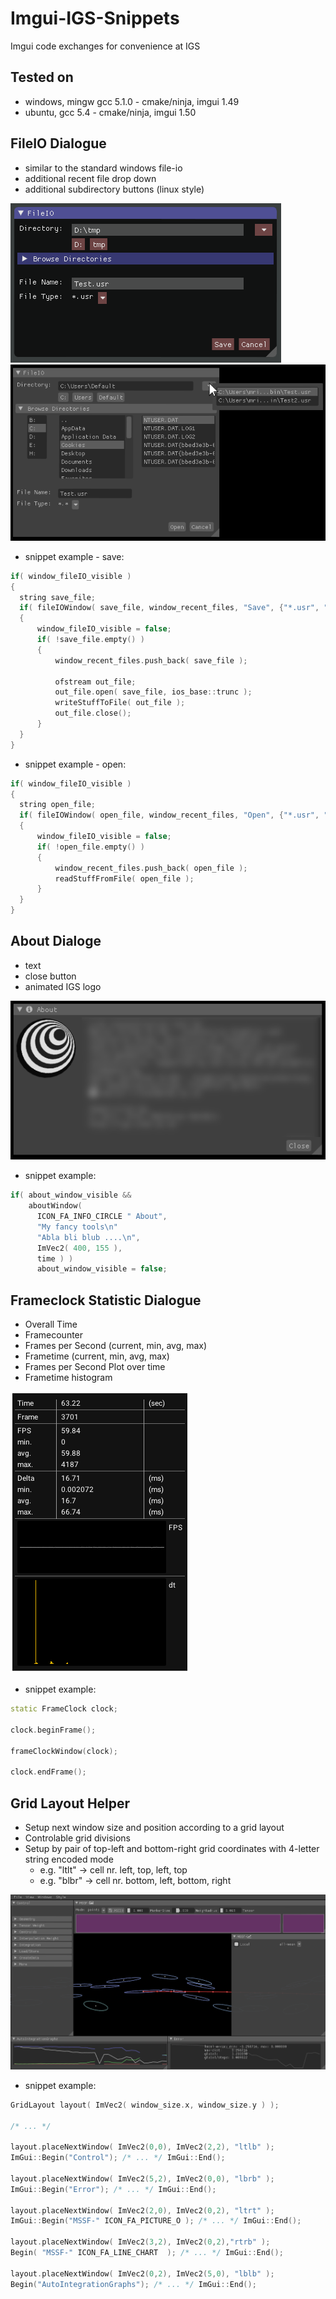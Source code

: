 # Imgui-IGS-Snippets
Imgui code exchanges for convenience at IGS 

## Tested on
 * windows, mingw gcc 5.1.0 - cmake/ninja, imgui 1.49
 * ubuntu, gcc 5.4 - cmake/ninja, imgui 1.50

## FileIO Dialogue
 * similar to the standard windows file-io
 * additional recent file drop down
 * additional subdirectory buttons (linux style)

 ![Imgui FileIO Dialogue Default](images/Imgui-File-Save.PNG)
 ![Imgui FileIO Dialogue](images/Imgui-File-Open.PNG)
  * snippet example - save:
  ```c++
if( window_fileIO_visible )
{
    string save_file;
    if( fileIOWindow( save_file, window_recent_files, "Save", {"*.usr", "*.*"} ) )
    {
        window_fileIO_visible = false;
        if( !save_file.empty() )
        {
            window_recent_files.push_back( save_file );
 
            ofstream out_file;
            out_file.open( save_file, ios_base::trunc );          
            writeStuffToFile( out_file ); 
            out_file.close();
        }
    }
}  
  ```
  * snippet example - open:
  ```c++
if( window_fileIO_visible )
{
    string open_file;
    if( fileIOWindow( open_file, window_recent_files, "Open", {"*.usr", "*.*"}, true  ) )
    {
        window_fileIO_visible = false;
        if( !open_file.empty() )
        {
            window_recent_files.push_back( open_file );
            readStuffFromFile( open_file );
        }
    }
}	
  ```
  

## About Dialoge
 * text
 * close button
 * animated IGS logo
 
 ![Imgui About Dialogue](images/Imgui-About-IGS.PNG)
 
 * snippet example:
  ```c++
if( about_window_visible &&  
      aboutWindow( 
		ICON_FA_INFO_CIRCLE " About",
		"My fancy tools\n"
		"Abla bli blub ....\n",
		ImVec2( 400, 155 ),
		time ) )
		about_window_visible = false;
  ```



## Frameclock Statistic Dialogue
 * Overall Time
 * Framecounter
 * Frames per Second (current, min, avg, max)
 * Frametime (current, min, avg, max)
 * Frames per Second Plot over time
 * Frametime histogram

 ![Imgui Frameclock Statistic Dialogue](images/Imgui-Frame-Clock.PNG)

 * snippet example:
  ```c++
static FrameClock clock;

clock.beginFrame();

frameClockWindow(clock);

clock.endFrame();
  ```
  
  
## Grid Layout Helper 
 * Setup next window size and position according to a grid layout
 * Controlable grid divisions
 * Setup by pair of top-left and bottom-right grid coordinates with 4-letter string encoded mode
   * e.g. "ltlt" -> cell nr. left, top, left, top
   * e.g. "blbr" -> cell nr. bottom, left, bottom, right
   
 ![Imgui Grid Layout](images/Imgui-GridLayout.PNG)
 
 * snippet example:
  ```c++
GridLayout layout( ImVec2( window_size.x, window_size.y ) );

/* ... */

layout.placeNextWindow( ImVec2(0,0), ImVec2(2,2), "ltlb" );
ImGui::Begin("Control"); /* ... */ ImGui::End();

layout.placeNextWindow( ImVec2(5,2), ImVec2(0,0), "lbrb" );
ImGui::Begin("Error"); /* ... */ ImGui::End();

layout.placeNextWindow( ImVec2(2,0), ImVec2(0,2), "ltrt" );
ImGui::Begin("MSSF-" ICON_FA_PICTURE_O ); /* ... */ ImGui::End();

layout.placeNextWindow( ImVec2(3,2), ImVec2(0,2),"rtrb" );
Begin( "MSSF-" ICON_FA_LINE_CHART  ); /* ... */ ImGui::End();

layout.placeNextWindow( ImVec2(0,2), ImVec2(5,0), "lblb" );
Begin("AutoIntegrationGraphs"); /* ... */ ImGui::End();
  ```